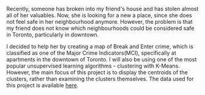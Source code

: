 Recently, someone has broken into my friend's house and has stolen almost all of her valuables. Now, she is looking for a new a place, since she does not feel safe in her neighbourhood anymore. However, the problem is that my friend does not know which neighbourhoods could be considered safe in Toronto, particularly in downtown. 

I decided to help her by creating a map of Break and Enter crime, which is classified as one of the Major Crime Indicators(MCI), specifically at apartments in the downtown of Toronto. I will also be using one of the most popular unsupervised learning algorithms - clustering with K-Means. However, the main focus of this project is to display the centroids of the clusters, rather than examining the clusters themselves. The data used for this project is available [here](http://data.torontopolice.on.ca/datasets/mci-2014-to-2017?geometry=-80.064%2C43.544%2C-78.663%2C43.891).
